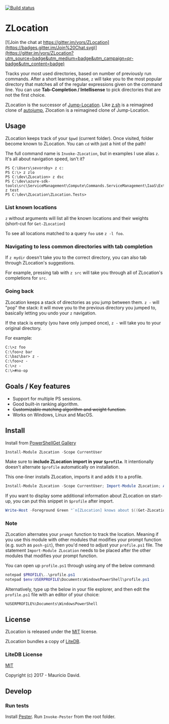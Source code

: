 [![Build status](https://ci.appveyor.com/api/projects/status/qqg75o50jj6e35mn/branch/master?svg=true)](https://ci.appveyor.com/project/vors/zlocation/branch/master)

ZLocation
=========

[![Join the chat at https://gitter.im/vors/ZLocation](https://badges.gitter.im/Join%20Chat.svg)](https://gitter.im/vors/ZLocation?utm_source=badge&utm_medium=badge&utm_campaign=pr-badge&utm_content=badge)

Tracks your most used directories, based on number of previously run commands.
After  a  short  learning  phase, `z` will take you to the most popular directory that matches all of the regular expressions given on the command line.
You can use **Tab-Completion / Intellisense** to pick directories that are not the first choice.

ZLocation is the successor of [Jump-Location](https://github.com/tkellogg/Jump-Location).
Like [z.sh](https://github.com/rupa/z) is a reimagined clone of [autojump](https://github.com/joelthelion/autojump), Zlocation is a reimagined clone of Jump-Location.

Usage
-----

ZLocation keeps track of your `$pwd` (current folder).
Once visited, folder become known to ZLocation.
You can `cd` with just a hint of the path!

The full command name is `Invoke-ZLocation`, but in examples I use alias `z`.
It's all about navigation speed, isn't it?

```
PS C:\Users\sevoroby> z c:
PS C:\> z zlo
PS C:\dev\ZLocation> z dsc
PS C:\dev\azure-sdk-tools\src\ServiceManagement\Compute\Commands.ServiceManagement\IaaS\Extensions\DSC> z test
PS C:\dev\ZLocation\ZLocation.Tests>
```

### List known locations

`z` without arguments will list all the known locations and their weights (short-cut for `Get-ZLocation`)

To see all locations matched to a query `foo` use `z -l foo`.

### Navigating to less common directories with tab completion

If `z mydir` doesn't take you to the correct directory, you can also tab through
ZLocation's suggestions.

For example, pressing tab with `z src` will take you through all of ZLocation's
completions for `src`.

### Going back

ZLocation keeps a stack of directories as you jump between them. `z -` will
"pop" the stack: it will move you to the previous directory you jumped to,
basically letting you undo your `z` navigation.

If the stack is empty (you have only jumped once), `z -` will take you to your
original directory.

For example:

```ps
C:\>z foo
C:\foo>z bar
C:\baz\bar> z -
C:\foo>z -
C:\>z -
C:\>#no-op
```

Goals / Key features
--------------------

*  Support for multiple PS sessions.
*  Good built-in ranking algorithm.
*  ~~Customizable matching algorithm and weight function.~~
*  Works on Windows, Linux and MacOS.

## Install
Install from [PowerShellGet Gallery](https://www.powershellgallery.com/packages/ZLocation/)
```powershell
Install-Module ZLocation -Scope CurrentUser
```

Make sure to **include ZLocation import in your `$profile`**.
It intentionally doesn't alternate `$profile` automatically on installation.

This one-liner installs ZLocation, imports it and adds it to a profile.

```powershell
Install-Module ZLocation -Scope CurrentUser; Import-Module ZLocation; Add-Content -Value "`r`n`r`nImport-Module ZLocation`r`n" -Encoding utf8 -Path $profile.CurrentUserAllHosts
```

If you want to display some additional information about ZLocation on start-up, you can put this snippet in `$profile` after import. 
```powershell
Write-Host -Foreground Green "`n[ZLocation] knows about $((Get-ZLocation).Keys.Count) locations.`n"
```

### Note

ZLocation alternates your `prompt` function to track the location. Meaning if you use this module with other modules that modifies your prompt function (e.g. such as `posh-git`), then you'd need to adjust your `profile.ps1` file. The statement `Import-Module ZLocation` needs to be placed after the other modules that modifies your prompt function.

You can open up `profile.ps1` through using any of the below command:

```powershell
notepad $PROFILE\..\profile.ps1
notepad $env:USERPROFILE\Documents\WindowsPowerShell\profile.ps1
```

Alternatively, type up the below in your file explorer, and then edit the `profile.ps1` file with an editor of your choice:
```
%USERPROFILE%\Documents\WindowsPowerShell
```

License
-------

ZLocation is released under the [MIT](LICENSE) license.

ZLocation bundles a copy of [LiteDB](http://www.litedb.org/).

### LiteDB License

[MIT](http://opensource.org/licenses/MIT)

Copyright (c) 2017 - Maurício David.

Develop
-------

### Run tests

Install [Pester](https://github.com/pester/Pester).
Run `Invoke-Pester` from the root folder.
